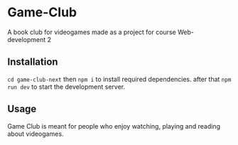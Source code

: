 # Game-Club
A book club for videogames made as a project for course Web-development 2


## Installation
`cd game-club-next` then `npm i` to install required dependencies. after that `npm run dev` to start the development server.

## Usage
Game Club is meant for people who enjoy watching, playing and reading about videogames.